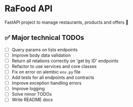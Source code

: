 # RaFood API

FastAPI project to manage restaurants, products and offers :hamburger:

## :white_check_mark: Major technical TODOs

 - [ ] Query params on lists endpoints
 - [ ] Improve body data validation
 - [ ] Return all relations correctly on 'get by ID' endpoints
 - [ ] Refactor to use services and core classes
 - [ ] Fix on error on alembic `env.py` file
 - [ ] Add tests for all endpoints and contracts
 - [ ] Improve exception handling errors
 - [ ] Improve logging
 - [ ] Solve minor TODOs
 - [ ] Write README docs
